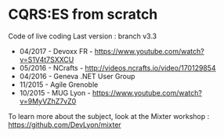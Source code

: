 # CQRS:ES from scratch
Code of live coding
Last version : branch v3.3

* 04/2017 - Devoxx FR - https://www.youtube.com/watch?v=S1V4t7SXXCU
* 05/2016 - NCrafts - http://videos.ncrafts.io/video/170129854
* 04/2016 - Geneva .NET User Group
* 11/2015 - Agile Grenoble
* 10/2015 - MUG Lyon - https://www.youtube.com/watch?v=9MyVZhZ7vZ0

To learn more about the subject, look at the Mixter workshop : https://github.com/DevLyon/mixter
